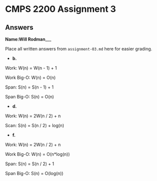 # CMPS 2200 Assignment 3
## Answers

**Name:**__Will Rodman_____


Place all written answers from `assignment-03.md` here for easier grading.






- **b.**

Work: W(n) = W(n - 1) + 1 

Work Big-O: W(n) = O(n)

Span: S(n) = S(n - 1) + 1

Span Big-O: S(n) = O(n)

- **d.**

Work: W(n) = 2W(n / 2) + n

Scan: S(n) = S(n / 2) + log(n)

- **f.**

Work: W(n) = 2W(n / 2) + n

Work Big-O: W(n) = O(n*log(n))

Span: S(n) = S(n / 2) + 1

Span Big-O: S(n) = O(log(n))
